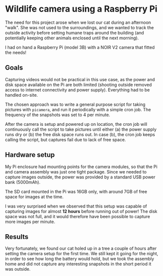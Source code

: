 # Wildlife camera using a Raspberry Pi

The need for this project arose when we lost our cat during an afternoon "walk". 
She was not used to the surroundings, 
and we wanted to track the outside activity before setting humane
traps around the building (and potentially keeping other animals enclosed until the next morning).

I had on hand a Raspberry Pi (model 3B) with a NOIR V2 camera that fitted the needs!

## Goals

Capturing videos would not be practical in this use case, as the power and disk space
available on the Pi are both limited (shooting outside removed access to internet connectivity 
and power supply). Everything had to be handled on-site.

The chosen approach was to write a general purpose script for taking pictures with `picamera`,
and run it periodically with a simple cron job. The frequency of the snapshots was set
to 4 per minute.

After the camera is setup and powered up on location, the cron job will continuously call 
the script to take pictures until either (a) the power supply runs dry or (b) the free disk
space runs out. In case (b), the cron job keeps calling the script, but captures fail due to
lack of free space.

## Hardware setup

My Pi enclosure had mounting points for the camera modules, so that the Pi and camera
assembly was just one tight package. Since we needed to capture images outside, 
the power was provided by a standard USB power bank (5000mAh).

The SD card mounted in the Pi was 16GB only, with around 7GB of free space
for images at the time.

I was very surprised when we observed that this setup was capable of capturing images
for almost **12 hours** before running out of power! The disk space was not full, and it
would therefore have been possible to capture more images per minute.

## Results

Very fortunately, we found our cat holed up in a tree a couple of hours after setting
the camera setup for the first time. We still kept it going for the night, in order to
see how long the battery would hold, but we took the assembly home and did not capture
any interesting snapshots in the short period it was outside.